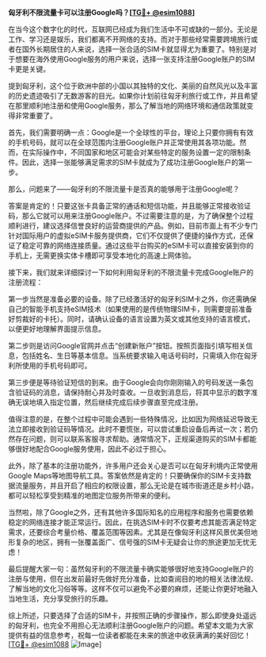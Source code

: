 **匈牙利不限流量卡可以注册Google吗？[[TG💪+ @esim1088](https://t.me/s/esim1088)]**

在当今这个数字化的时代，互联网已经成为我们生活中不可或缺的一部分。无论是工作、学习还是娱乐，我们都离不开网络的支持。而对于那些经常需要跨境旅行或者在国外长期居住的人来说，选择一张合适的SIM卡就显得尤为重要了。特别是对于想要在海外使用Google服务的用户来说，选择一张支持注册Google账户的SIM卡更是关键。

提到匈牙利，这个位于欧洲中部的小国以其独特的文化、美丽的自然风光以及丰富的历史遗迹吸引了无数游客的目光。如果你计划前往匈牙利旅行或工作，并且希望在那里顺利地注册和使用Google服务，那么了解当地的网络环境和通信政策就变得非常重要了。

首先，我们需要明确一点：Google是一个全球性的平台，理论上只要你拥有有效的手机号码，就可以在全球范围内注册Google账户并正常使用其各项功能。然而，在实际操作中，不同国家和地区可能会对某些特定的服务设置一定的限制条件。因此，选择一张能够满足需求的SIM卡就成为了成功注册Google账户的第一步。

那么，问题来了——匈牙利的不限流量卡是否真的能够用于注册Google呢？

答案是肯定的！只要这张卡具备正常的通话和短信功能，并且能够正常接收验证码，那么它就可以用来注册Google账户。不过需要注意的是，为了确保整个过程顺利进行，建议选择信誉良好的运营商提供的产品。例如，目前市面上有不少专门针对国际用户的虚拟eSIM卡服务提供商，它们不仅提供了便捷的操作方式，还保证了稳定可靠的网络连接质量。通过这些平台购买的eSIM卡可以直接安装到你的手机上，无需更换实体卡槽即可享受本地化的高速上网体验。

接下来，我们就来详细探讨一下如何利用匈牙利的不限流量卡完成Google账户的注册流程：

第一步当然是准备必要的设备。除了已经激活好的匈牙利SIM卡之外，你还需确保自己的智能手机支持eSIM技术（如果使用的是传统物理SIM卡，则需要提前准备好剪裁好的卡托）。同时，请确认设备的语言设置为英文或其他支持的语言模式，以便更好地理解界面提示信息。

第二步则是访问Google官网并点击“创建新账户”按钮。按照页面指引填写相关信息，包括姓名、生日等基本信息。当系统要求输入电话号码时，只需填入你在匈牙利所使用的手机号码即可。

第三步便是等待验证短信的到来。由于Google会向你刚刚输入的号码发送一条包含验证码的消息，请保持耐心并及时查收。一旦收到消息后，将其中显示的数字准确无误地填入指定位置，然后继续完成后续步骤直至完成注册。

值得注意的是，在整个过程中可能会遇到一些特殊情况，比如因为网络延迟导致无法立即接收到验证码等情况。此时不要慌张，可以尝试重启设备后再试一次；若仍然存在问题，则可以联系客服寻求帮助。通常情况下，正规渠道购买的SIM卡都能够很好地配合Google服务使用，因此不必过于担心。

此外，除了基本的注册功能外，许多用户还会关心是否可以在匈牙利境内正常使用Google Maps等地图导航工具。答案依然是肯定的！只要确保你的SIM卡支持数据流量服务，并且开启了相应的权限设置，那么无论是在城市街道还是乡村小路，都可以轻松享受到精准的地图定位服务所带来的便利。

当然啦，除了Google之外，还有其他许多国际知名的应用程序和服务也需要依赖稳定的网络连接才能正常运行。因此，在挑选SIM卡时不仅要考虑其能否满足特定需求，还要综合考量价格、覆盖范围等因素。尤其是在像匈牙利这样风景优美但地形复杂的地区，拥有一张覆盖面广、信号强的SIM卡无疑会让你的旅途更加无忧无虑！

最后提醒大家一句：虽然匈牙利的不限流量卡确实能够很好地支持Google账户的注册与使用，但在出发前最好先做好充分准备，比如查阅目的地的相关法律法规、了解当地的文化习俗等等。这样不仅可以避免不必要的麻烦，还能让你更好地融入当地生活，充分享受旅行的乐趣。

综上所述，只要选择了合适的SIM卡，并按照正确的步骤操作，那么即使身处遥远的匈牙利，也完全不用担心无法顺利注册Google账户的问题。希望本文能为大家提供有益的信息参考，祝每一位读者都能在未来的旅途中收获满满的美好回忆！[[TG💪+ @esim1088](https://t.me/s/esim1088) ![Image](https://i.postimg.cc/4NQfJmqS/Snipaste-2025-05-13-00-14-12.png)]